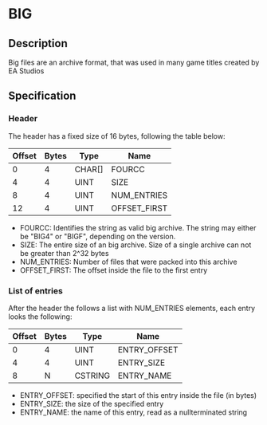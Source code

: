 # BIG

## Description

Big files are an archive format, that was used in many game titles created by EA Studios

## Specification

### Header

The header has a fixed size of 16 bytes, following the table below:

| Offset | Bytes | Type | Name        |
|--------|-------|------|-------------|
| 0      | 4     |CHAR[]| FOURCC      |
| 4      | 4     | UINT | SIZE        |
| 8      | 4     | UINT | NUM_ENTRIES |
| 12     | 4     | UINT | OFFSET_FIRST|

* FOURCC: Identifies the string as valid big archive. The string may either be "BIG4" or "BIGF", depending on the version.
* SIZE: The entire size of an big archive. Size of a single archive can not be greater than 2^32 bytes
* NUM_ENTRIES: Number of files that were packed into this archive
* OFFSET_FIRST: The offset inside the file to the first entry

### List of entries

After the header the follows a list with NUM_ENTRIES elements, each entry looks the following:

| Offset | Bytes | Type  | Name        |
|--------|-------|-------|-------------|
| 0      | 4     | UINT  | ENTRY_OFFSET|
| 4      | 4     | UINT  | ENTRY_SIZE  |
| 8      | N     |CSTRING| ENTRY_NAME  |

* ENTRY_OFFSET: specified the start of this entry inside the file (in bytes)
* ENTRY_SIZE: the size of the specified entry
* ENTRY_NAME: the name of this entry, read as a nullterminated string


